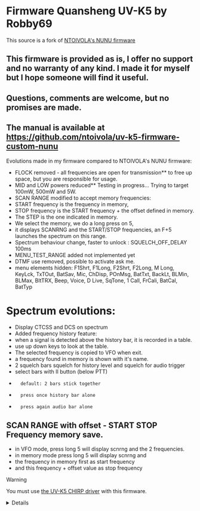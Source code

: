 # Firmware Quansheng UV-K5 by Robby69

This source is a fork of [NTOIVOLA's NUNU firmware]([https://github.com/kamilsss655/uv-k5-firmware-custom])

## This firmware is provided as is, I offer no support and no warranty of any kind. I made it for myself but I hope someone will find it useful. 
## Questions, comments are welcome, but no promises are made.

## The manual is available at https://github.com/ntoivola/uv-k5-firmware-custom-nunu

Evolutions made in my firmware compared to NTOIVOLA's NUNU firmware:

* FLOCK removed - all frequencies are open for transmission** to free up space, but you are responsible for usage.
* MID and LOW powers reduced** Testing in progress... Trying to target 100mW, 500mW and 5W.
* SCAN RANGE modified to accept memory frequencies:
* START frequency is the frequency in memory,
* STOP frequency is the START frequency + the offset defined in memory.
* The STEP is the one indicated in memory.
* We select the memory, we do a long press on 5, 
* it displays SCANRNG and the START/STOP frequencies, an F+5 launches the spectrum on this range.
* Spectrum behaviour change, faster to unlock : SQUELCH_OFF_DELAY 100ms
* MENU_TEST_RANGE added not implemented yet
* DTMF use removed, possible to activate ask me.
* menu elements hidden:
	F1Shrt, F1Long, F2Shrt, F2Long, M Long, KeyLck, TxTOut, BatSav, Mic, ChDisp, POnMsg, BatTxt, BackLt, BLMin, BLMax, BltTRX, Beep, Voice, D Live, SqTone, 1 Call, FrCali, BatCal, BatTyp

# Spectrum evolutions:

* Display CTCSS and DCS on spectrum
* Added frequency history feature:
* 	when a signal is detected above the history bar, it is recorded in a table.
*	use up down keys to look at the table.
*	The selected frequency is copied to VFO when exit.
*	a frequency found in memory is shown with it's name.
*	2 squelch bars squelch for history level and squelch for audio trigger
*	select bars with II button (below PTT)
*		default: 2 bars stick together
*		press once history bar alone
*		press again audio bar alone


## SCAN RANGE with offset - START STOP Frequency memory save.

* in VFO mode, press long 5 will display scnrng and the 2 frequencies.
* in memory mode press long 5 will display scnrng and 
*	the frequency in memory first as start frequency 
*	and this frequency + offset value as stop frequency


> [!Warning]
> You must use [the UV-K5 CHIRP driver](https://github.com/ntoivola/uvk5-chirp-driver-nunu/) with this firmware.



<details>

## License

Original work Copyright 2023 Dual Tachyon
https://github.com/DualTachyon

Modified work Copyright 2024 kamilsss655
https://github.com/kamilsss655

Modified work Copyright 2024 ntoivola
https://github.com/ntoivola

Licensed under the Apache License, Version 2.0 (the "License");
you may not use this file except in compliance with the License.
You may obtain a copy of the License at

    http://www.apache.org/licenses/LICENSE-2.0

    Unless required by applicable law or agreed to in writing, software
    distributed under the License is distributed on an "AS IS" BASIS,
    WITHOUT WARRANTIES OR CONDITIONS OF ANY KIND, either express or implied.
    See the License for the specific language governing permissions and
    limitations under the License.
</details>
